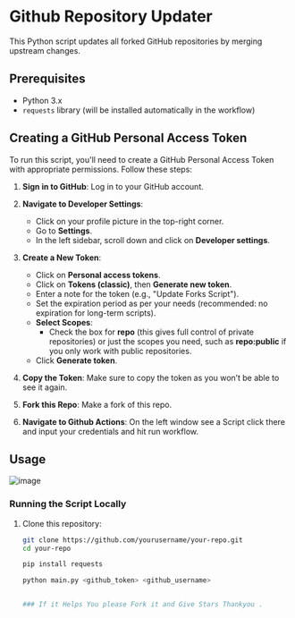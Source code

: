 # Github Repository Updater

This Python script updates all forked GitHub repositories by merging upstream changes.

## Prerequisites

- Python 3.x
- `requests` library (will be installed automatically in the workflow)

## Creating a GitHub Personal Access Token

To run this script, you'll need to create a GitHub Personal Access Token with appropriate permissions. Follow these steps:

1. **Sign in to GitHub**: Log in to your GitHub account.

2. **Navigate to Developer Settings**:
   - Click on your profile picture in the top-right corner.
   - Go to **Settings**.
   - In the left sidebar, scroll down and click on **Developer settings**.

3. **Create a New Token**:
   - Click on **Personal access tokens**.
   - Click on **Tokens (classic)**, then **Generate new token**.
   - Enter a note for the token (e.g., "Update Forks Script").
   - Set the expiration period as per your needs (recommended: no expiration for long-term scripts).
   - **Select Scopes**: 
     - Check the box for **repo** (this gives full control of private repositories) or just the scopes you need, such as **repo:public** if you only work with public repositories.
   - Click **Generate token**.

4. **Copy the Token**: Make sure to copy the token as you won’t be able to see it again.
5. **Fork this Repo**: Make a fork of this repo.
6.  **Navigate to Github Actions**: On the left window see a Script click there and input your credentials and hit run workflow.

## Usage
![image](https://github.com/user-attachments/assets/1200b449-71c5-4687-a3a7-000ad10a0abe)


### Running the Script Locally

1. Clone this repository:
   ```bash
   git clone https://github.com/yourusername/your-repo.git
   cd your-repo
   
   pip install requests
   
   python main.py <github_token> <github_username>


   ### If it Helps You please Fork it and Give Stars Thankyou .
